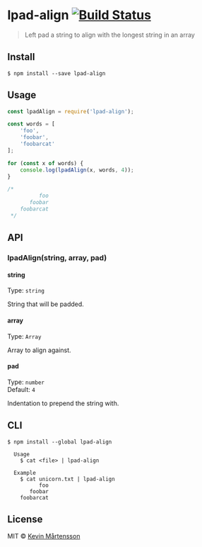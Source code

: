 # lpad-align [![Build Status](https://travis-ci.org/kevva/lpad-align.svg?branch=master)](https://travis-ci.org/kevva/lpad-align)

> Left pad a string to align with the longest string in an array


## Install

```
$ npm install --save lpad-align
```


## Usage

```js
const lpadAlign = require('lpad-align');

const words = [
	'foo',
	'foobar',
	'foobarcat'
];

for (const x of words) {
	console.log(lpadAlign(x, words, 4));
}

/*
		  foo
	   foobar
	foobarcat
 */
```


## API

### lpadAlign(string, array, pad)

#### string

Type: `string`

String that will be padded.

#### array

Type: `Array`

Array to align against.

#### pad

Type: `number`<br>
Default: `4`

Indentation to prepend the string with.


## CLI

```
$ npm install --global lpad-align
```

```
  Usage
    $ cat <file> | lpad-align

  Example
    $ cat unicorn.txt | lpad-align
          foo
       foobar
    foobarcat
```


## License

MIT © [Kevin Mårtensson](https://github.com/kevva)
